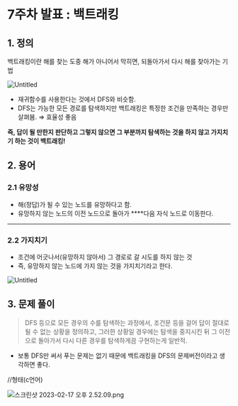 # 7주차 발표 : 백트래킹

## 1. 정의

백트래킹이란 해를 찾는 도중 해가 아니어서 막히면, 되돌아가서 다시 해를 찾아가는 기법

![Untitled](7%E1%84%8C%E1%85%AE%E1%84%8E%E1%85%A1%20%E1%84%87%E1%85%A1%E1%86%AF%E1%84%91%E1%85%AD%20%E1%84%87%E1%85%A2%E1%86%A8%E1%84%90%E1%85%B3%E1%84%85%E1%85%A2%E1%84%8F%E1%85%B5%E1%86%BC%200d211495e984430b9c066c88793ad07a/Untitled.png)

- 재귀함수를 사용한다는 것에서 DFS와 비슷함.
- DFS는 가능한 모든 경로를 탐색하지만 백트래킹은 특정한 조건을 만족하는 경우만 살펴봄. ⇒ 효율성 좋음

**즉, 답이 될 만한지 판단하고 그렇지 않으면 그 부분까지 탐색하는 것을 하지 않고 가지치기 하는 것이 백트래킹!**

## 2. 용어

### 2.1 유망성

- 해(정답)가 될 수 있는 노드를 유망하다고 함.
- 유망하지 않는 노드의 이전 노드으로 돌아가 ****다음 자식 노드로 이동한다.

---

### 2.2 가지치기

- 조건에 어긋나서(유망하지 않아서) 그 경로로 갈 시도를 하지 않는 것
- 즉, 유망하지 않는 노드에 가지 않는 것을 가지치기라고 한다.

![Untitled](7%E1%84%8C%E1%85%AE%E1%84%8E%E1%85%A1%20%E1%84%87%E1%85%A1%E1%86%AF%E1%84%91%E1%85%AD%20%E1%84%87%E1%85%A2%E1%86%A8%E1%84%90%E1%85%B3%E1%84%85%E1%85%A2%E1%84%8F%E1%85%B5%E1%86%BC%200d211495e984430b9c066c88793ad07a/Untitled%201.png)

## 3. 문제 풀이

> DFS 등으로 모든 경우의 수를 탐색하는 과정에서, 조건문 등을 걸어 답이 절대로 될 수 없는 상황을 정의하고, 그러한 상황일 경우에는 탐색을 중지시킨 뒤 그 이전으로 돌아가서 다시 다른 경우를 탐색하게끔 구현하는게 일반적.
> 
- 보통 DFS만 써서 푸는 문제는 없기 때문에 백트래킹을 DFS의 문제버전이라고 생각하면 좋다.

//형태(c언어)

![스크린샷 2023-02-17 오후 2.52.09.png](7%E1%84%8C%E1%85%AE%E1%84%8E%E1%85%A1%20%E1%84%87%E1%85%A1%E1%86%AF%E1%84%91%E1%85%AD%20%E1%84%87%E1%85%A2%E1%86%A8%E1%84%90%E1%85%B3%E1%84%85%E1%85%A2%E1%84%8F%E1%85%B5%E1%86%BC%200d211495e984430b9c066c88793ad07a/%25EC%258A%25A4%25ED%2581%25AC%25EB%25A6%25B0%25EC%2583%25B7_2023-02-17_%25EC%2598%25A4%25ED%259B%2584_2.52.09.png)